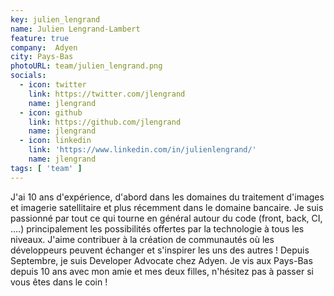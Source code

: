 ```yaml
---
key: julien_lengrand
name: Julien Lengrand-Lambert
feature: true
company:  Adyen
city: Pays-Bas
photoURL: team/julien_lengrand.png
socials:
  - icon: twitter
    link: https://twitter.com/jlengrand
    name: jlengrand
  - icon: github
    link: https://github.com/jlengrand
    name: jlengrand
  - icon: linkedin
    link: 'https://www.linkedin.com/in/julienlengrand/'
    name: jlengrand
tags: [ 'team' ]
---
```


J'ai 10 ans d'expérience, d'abord dans les domaines du traitement d'images et imagerie satellitaire et plus récemment dans le domaine bancaire. Je suis passionné par tout ce qui tourne en général autour du code  (front, back, CI, ….) principalement les possibilités offertes par la technologie à tous les niveaux. J'aime contribuer à la création de communautés où les développeurs peuvent échanger et s'inspirer les uns des autres ! Depuis Septembre, je suis Developer Advocate chez Adyen. Je vis aux Pays-Bas depuis 10 ans avec mon amie et mes deux filles, n'hésitez pas à passer si vous êtes dans le coin !